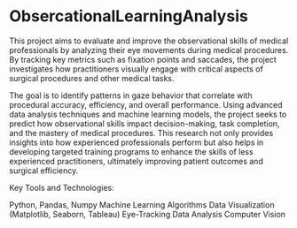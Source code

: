 # ObsercationalLearningAnalysis
This project aims to evaluate and improve the observational skills of medical professionals by analyzing their eye movements during medical procedures. By tracking key metrics such as fixation points and saccades, the project investigates how practitioners visually engage with critical aspects of surgical procedures and other medical tasks.

The goal is to identify patterns in gaze behavior that correlate with procedural accuracy, efficiency, and overall performance. Using advanced data analysis techniques and machine learning models, the project seeks to predict how observational skills impact decision-making, task completion, and the mastery of medical procedures. This research not only provides insights into how experienced professionals perform but also helps in developing targeted training programs to enhance the skills of less experienced practitioners, ultimately improving patient outcomes and surgical efficiency.

Key Tools and Technologies:

Python, Pandas, Numpy
Machine Learning Algorithms
Data Visualization (Matplotlib, Seaborn, Tableau)
Eye-Tracking Data Analysis
Computer Vision
